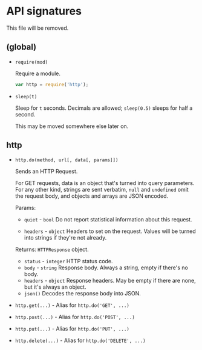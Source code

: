 API signatures
==============

This file will be removed.

(global)
--------

* `require(mod)`
  
  Require a module.
  
  ```js
  var http = require('http');
  ```

* `sleep(t)`
  
  Sleep for `t` seconds. Decimals are allowed; `sleep(0.5)` sleeps for half a second.
  
  This may be moved somewhere else later on.

http
----

* `http.do(method, url[, data[, params]])`
  
  Sends an HTTP Request.
  
  For GET requests, data is an object that's turned into query parameters. For any other kind, strings are sent verbatim, `null` and `undefined` omit the request body, and objects and arrays are JSON encoded.
  
  Params:
  
  * `quiet` - `bool`
    Do not report statistical information about this request.
  
  * `headers` - `object`
    Headers to set on the request. Values will be turned into strings if they're not already.
  
  Returns: `HTTPResponse` object.
  
  * `status` - `integer`
    HTTP status code.
  * `body` - `string`
    Response body. Always a string, empty if there's no body.
  * `headers` - `object`
    Response headers. May be empty if there are none, but it's always an object.
  * `json()`
    Decodes the response body into JSON.

* `http.get(...)` - Alias for `http.do('GET', ...)`

* `http.post(...)` - Alias for `http.do('POST', ...)`

* `http.put(...)` - Alias for `http.do('PUT', ...)`

* `http.delete(...)` - Alias for `http.do('DELETE', ...)`

